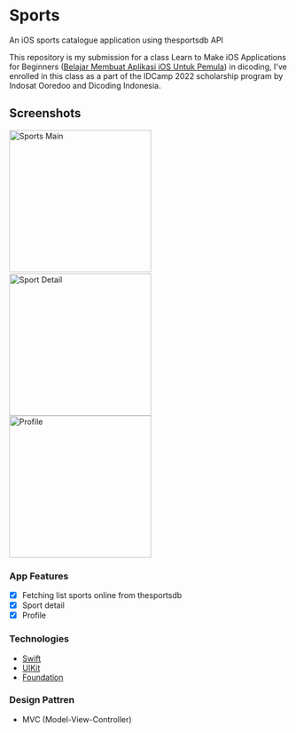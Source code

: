 # Sports
An iOS sports catalogue application using thesportsdb API

This repository is my submission for a class Learn to Make iOS Applications for Beginners ([Belajar Membuat Aplikasi iOS Untuk Pemula](https://www.dicoding.com/academies/171)) in dicoding, I've enrolled in this class as a part of the IDCamp 2022 scholarship program by Indosat Ooredoo and Dicoding Indonesia.

## Screenshots
<img src="https://user-images.githubusercontent.com/75456232/206731815-b27f9d36-ad96-4672-bd67-c5245a035468.png" width="256" title="Sports Main">&nbsp;
<img src="https://user-images.githubusercontent.com/75456232/206731788-bbdaf643-722a-4dfb-85c2-9021b508f186.png" width="256" title="Sport Detail">
<img src="https://user-images.githubusercontent.com/75456232/206731655-30cfb839-6f1c-482d-adc4-a682f5593a8a.png" width="256" title="Profile">

### App Features
* [x] Fetching list sports online from thesportsdb
* [x] Sport detail
* [x] Profile

### Technologies
- [Swift](https://swift.org/documentation)
- [UIKit](https://api.rawg.io/docs)
- [Foundation](https://developer.apple.com/documentation/foundation)

### Design Pattren
-  MVC (Model-View-Controller)

